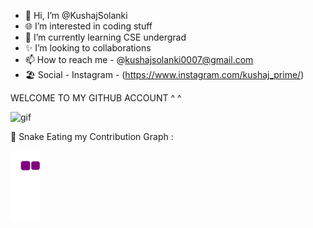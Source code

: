 - 👋 Hi, I’m @KushajSolanki
- 🌐 I’m interested in coding stuff
- 🌱 I’m currently learning CSE undergrad
- ✨ I’m looking to collaborations 
- 📫 How to reach me - @kushajsolanki0007@gmail.com
- 🏖️ Social - Instagram - (https://www.instagram.com/kushaj_prime/)
<!---
KushajSolanki/KushajSolanki is a ✨ special ✨ repository because its `README.md` (this file) appears on your GitHub profile.
You can click the Preview link to take a look at your changes.
--->
WELCOME TO MY GITHUB ACCOUNT ^ ^

   ![gif](https://media.giphy.com/media/RbDKaczqWovIugyJmW/giphy.gif)

🦖 Snake Eating my Contribution Graph :

![snake gif](https://github.com/KushajSolanki/KushajSolanki/blob/output/github-contribution-grid-snake.gif)
